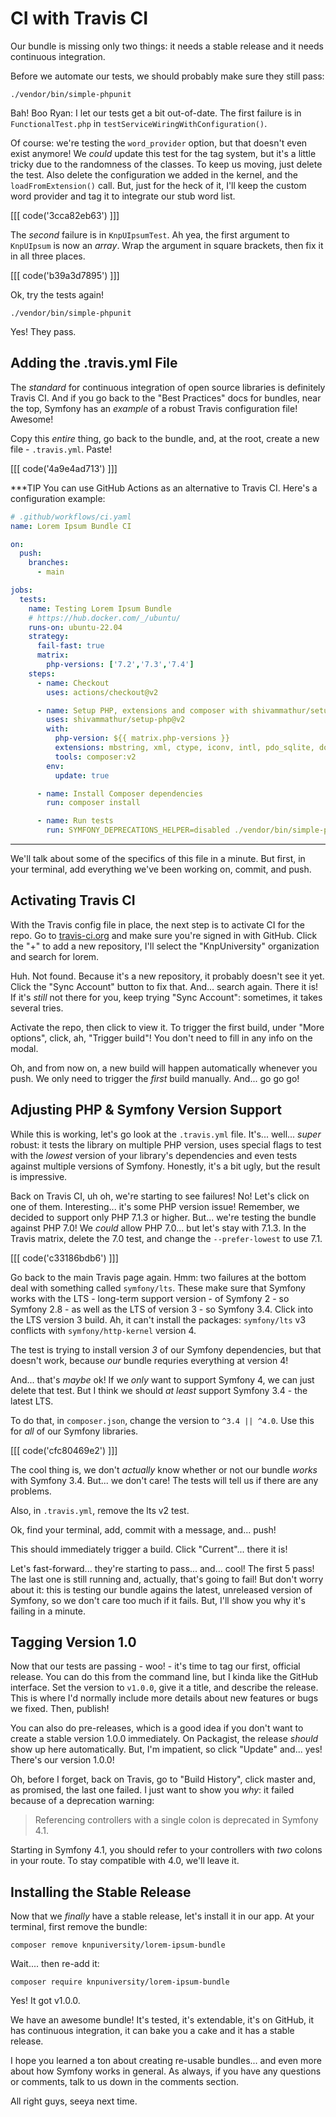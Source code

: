 # CI with Travis CI

Our bundle is missing only two things: it needs a stable release and it needs
continuous integration.

Before we automate our tests, we should probably make sure they still pass:

```terminal
./vendor/bin/simple-phpunit
```

Bah! Boo Ryan: I let our tests get a bit out-of-date. The first failure is in
`FunctionalTest.php` in `testServiceWiringWithConfiguration()`.

Of course: we're testing the `word_provider` option, but that doesn't even exist
anymore! We *could* update this test for the tag system, but it's a little tricky
due to the randomness of the classes. To keep us moving, just delete the test. Also
delete the configuration we added in the kernel, and the `loadFromExtension()` call.
But, just for the heck of it, I'll keep the custom word provider and tag it to
integrate our stub word list.

[[[ code('3cca82eb63') ]]]

The *second* failure is in `KnpUIpsumTest`. Ah yea, the first argument to `KnpUIpsum`
is now an *array*. Wrap the argument in square brackets, then fix it in all three
places.

[[[ code('b39a3d7895') ]]]

Ok, try the tests again!

```terminal-silent
./vendor/bin/simple-phpunit
```

Yes! They pass.

## Adding the .travis.yml File

The *standard* for continuous integration of open source libraries is definitely
Travis CI. And if you go back to the "Best Practices" docs for bundles, near the
top, Symfony has an *example* of a robust Travis configuration file! Awesome!

Copy this *entire* thing, go back to the bundle, and, at the root, create a new
file - `.travis.yml`. Paste!

[[[ code('4a9e4ad713') ]]]

***TIP
You can use GitHub Actions as an alternative to Travis CI. Here's a configuration example:
```yaml
# .github/workflows/ci.yaml
name: Lorem Ipsum Bundle CI

on:
  push:
    branches:
      - main

jobs:
  tests:
    name: Testing Lorem Ipsum Bundle
    # https://hub.docker.com/_/ubuntu/
    runs-on: ubuntu-22.04
    strategy:
      fail-fast: true
      matrix:
        php-versions: ['7.2','7.3','7.4']
    steps:
      - name: Checkout
        uses: actions/checkout@v2

      - name: Setup PHP, extensions and composer with shivammathur/setup-php
        uses: shivammathur/setup-php@v2
        with:
          php-version: ${{ matrix.php-versions }}
          extensions: mbstring, xml, ctype, iconv, intl, pdo_sqlite, dom, filter, gd, iconv, json, mbstring, pdo
          tools: composer:v2
        env:
          update: true

      - name: Install Composer dependencies
        run: composer install

      - name: Run tests
        run: SYMFONY_DEPRECATIONS_HELPER=disabled ./vendor/bin/simple-phpunit
```
***

We'll talk about some of the specifics of this file in a minute. But first, in
your terminal, add everything we've been working on, commit, and push.

## Activating Travis CI

With the Travis config file in place, the next step is to activate CI for the
repo. Go to [travis-ci.org](https://travis-ci.org/) and make sure you're signed
in with GitHub. Click the "+" to add a new repository, I'll select the "KnpUniversity"
organization and search for lorem.

Huh. Not found. Because it's a new repository, it probably doesn't see it yet.
Click the "Sync Account" button to fix that. And... search again. There it is! If
it's *still* not there for you, keep trying "Sync Account": sometimes, it takes
several tries.

Activate the repo, then click to view it. To trigger the first build, under
"More options", click, ah, "Trigger build"! You don't need to fill in any info
on the modal.

Oh, and from now on, a new build will happen automatically whenever you push. We
only need to trigger the *first* build manually. And... go go go!

## Adjusting PHP & Symfony Version Support

While this is working, let's go look at the `.travis.yml` file. It's... well...
*super* robust: it tests the library on multiple PHP version, uses special flags
to test with the *lowest* version of your library's dependencies and even tests against
multiple versions of Symfony. Honestly, it's a bit ugly, but the result is impressive.

Back on Travis CI, uh oh, we're starting to see failures! No! Let's click on one
of them. Interesting... it's some PHP version issue! Remember, we decided to support
only PHP 7.1.3 or higher. But... we're testing the bundle against PHP 7.0! We
*could* allow PHP 7.0... but let's stay with 7.1.3. In the Travis matrix, delete
the 7.0 test, and change the `--prefer-lowest` to use 7.1.

[[[ code('c33186bdb6') ]]]

Go back to the main Travis page again. Hmm: two failures at the bottom deal with
something called `symfony/lts`. These make sure that Symfony works with the LTS -
long-term support version - of Symfony 2 - so Symfony 2.8 - as well as the LTS of
version 3 - so Symfony 3.4. Click into the LTS version 3 build. Ah, it can't install
the packages: `symfony/lts` v3 conflicts with `symfony/http-kernel` version 4.

The test is trying to install version *3* of our Symfony dependencies, but that
doesn't work, because *our* bundle requries everything at version 4!

And... that's *maybe* ok! If we *only* want to support Symfony 4, we can just delete
that test. But I think we should *at least* support Symfony 3.4 - the latest LTS.

To do that, in `composer.json`, change the version to `^3.4 || ^4.0`. Use this for
*all* of our Symfony libraries.

[[[ code('cfc80469e2') ]]]

The cool thing is, we don't *actually* know whether or not our bundle *works* with
Symfony 3.4. But... we don't care! The tests will tell us if there are any problems.

Also, in `.travis.yml`, remove the lts v2 test.

Ok, find your terminal, add, commit with a message, and... push!

This should immediately trigger a build. Click "Current"... there it is!

Let's fast-forward... they're starting to pass... and... cool! The first 5 pass!
The last one is still running and, actually, that's going to fail! But don't worry
about it: this is testing our bundle agains the latest, unreleased version of Symfony,
so we don't care too much if it fails. But, I'll show you why it's failing in a minute.

## Tagging Version 1.0

Now that our tests are passing - woo! - it's time to tag our first, official release.
You can do this from the command line, but I kinda like the GitHub interface. Set
the version to `v1.0.0`, give it a title, and describe the release. This is where
I'd normally include more details about new features or bugs we fixed. Then, publish!

You can also do pre-releases, which is a good idea if you don't want to create a
stable version 1.0.0 immediately. On Packagist, the release *should* show up here
automatically. But, I'm impatient, so click "Update" and... yes! There's our version
1.0.0!

Oh, before I forget, back on Travis, go to "Build History", click master and, as
promised, the last one failed. I just want to show you *why*: it failed because of
a deprecation warning:

> Referencing controllers with a single colon is deprecated in Symfony 4.1.

Starting in Symfony 4.1, you should refer to your controllers with *two* colons
in your route. To stay compatible with 4.0, we'll leave it.

## Installing the Stable Release

Now that we *finally* have a stable release, let's install it in our app. At
your terminal, first remove the bundle:

```terminal skip-ci
composer remove knpuniversity/lorem-ipsum-bundle
```

Wait.... then re-add it:

```terminal
composer require knpuniversity/lorem-ipsum-bundle
```

Yes! It got v1.0.0.

We have an awesome bundle! It's tested, it's extendable, it's on GitHub, it has
continuous integration, it can bake you a cake and it has a stable release.

I hope you learned a ton about creating re-usable bundles... and even more about
how Symfony works in general. As always, if you have any questions or comments,
talk to us down in the comments section.

All right guys, seeya next time.
